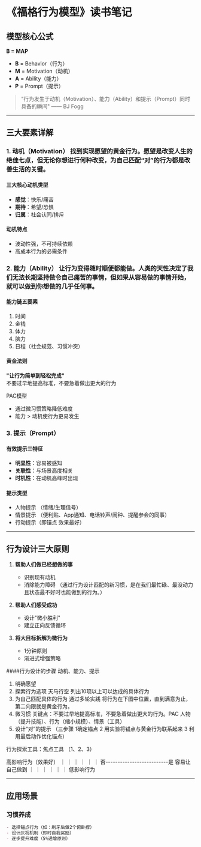 # 《福格行为模型》读书笔记## 模型核心公式**B = MAP**  - **B** = Behavior（行为）- **M** = Motivation（动机）- **A** = Ability（能力）- **P** = Prompt（提示）> "行为发生于动机（Motivation）、能力（Ability）和提示（Prompt）同时具备的瞬间" —— BJ Fogg---## 三大要素详解### 1. 动机（Motivation） 找到实现愿望的黄金行为。愿望是改变人生的绝佳七点，但无论你想进行何种改变，为自己匹配“对”的行为都是改善生活的关键。#### 三大核心动机类型- **感觉**：快乐/痛苦- **期待**：希望/恐惧- **归属**：社会认同/排斥#### 动机特点- 波动性强，不可持续依赖- 高成本行为的必需条件### 2. 能力（Ability） 让行为变得随时顺便都能做。人类的天性决定了我们无法长期坚持做令自己痛苦的事情，但如果从容易做的事情开始，就可以做到你想做的几乎任何事。#### 能力链五要素1. 时间2. 金钱3. 体力4. 脑力5. 日程（社会规范、习惯冲突）#### 黄金法则**"让行为简单到轻松完成"**  不要过早地提高标准，不要急着做出更大的行为PAC模型- 通过微习惯策略降低难度- 能力 > 动机使行为更易发生### 3. 提示（Prompt）#### 有效提示三特征- **明显性**：容易被感知- **关联性**：与场景高度相关- **时机性**：在动机高峰时出现#### 提示类型- 人物提示 （情绪/生理信号）- 情景提示 （便利贴、App通知、电话铃声/闹钟、提醒参会的同事）- 行动提示（即锚点 效果最好）---## 行为设计三大原则1. **帮助人们做已经想做的事**   - 识别现有动机   - 消除能力障碍 （通过行为设计匹配的新习惯，是在我们最忙碌、最没动力且状态最不好时也能做到的行为。）2. **帮助人们感受成功**   - 设计"微小胜利"   - 建立正向反馈循环3. **将大目标拆解为微行为**   - 1分钟原则   - 渐进式增强策略   ####行为设计的步骤  动机、能力、提示1. 明确愿望 2. 探索行为选项  天马行空 列出10项以上可以达成的具体行为3. 为自己匹配具体的行为  通过多轮实践 将行为在下图中位置，直到满意为止，第二向限就是黄金行为。4. 微习惯  关键点：不要过早地提高标准，不要急着做出更大的行为。PAC  人物（提升技能）、行为（缩小规模）、情景（工具）5. 设计“对”的提示 （三步骤 1确定锚点 2 用实验将锚点与黄金行为联系起来 3 利用最后动作优化锚点）行为探索工具：焦点工具 （1、2、3）高影响行为（效果好）            ｜            ｜            ｜            ｜            ｜            ｜否--------------------------是 容易让自己做到            ｜            ｜            ｜            ｜            ｜            ｜低影响行为---## 应用场景### 习惯养成```markdown- 选择锚点行为（如：刷牙后做2个俯卧撑）- 设计庆祝机制（即时自我奖励）- 逐步提升难度（5%递增原则）